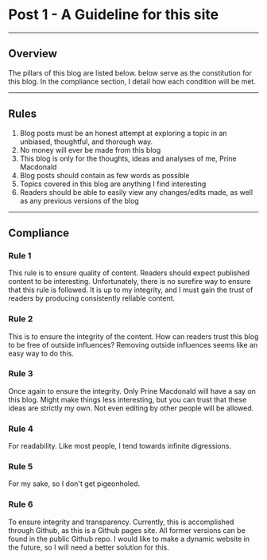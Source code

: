 # Post 1 - A Guideline for this site

---
## Overview
The pillars of this blog are listed below.  below serve as the constitution for this blog. In the compliance section, I detail how each condition will be met. 

---
## Rules
1. Blog posts must be an honest attempt at exploring a topic in an unbiased, thoughtful, and thorough way. 
2. No money will ever be made from this blog
3. This blog is only for the thoughts, ideas and analyses of me, Prine Macdonald
4. Blog posts should contain as few words as possible
5. Topics covered in this blog are anything I find interesting
6. Readers should be able to easily view any changes/edits made, as well as any previous versions of the blog  

---
## Compliance
### Rule 1
This rule is to ensure quality of content. Readers should expect published content to be interesting. Unfortunately, there is no surefire way to ensure that this rule is followed. It is up to my integrity, and I must gain the trust of readers by producing consistently reliable content.
### Rule 2
This is to ensure the integrity of the content. How can readers trust this blog to be free of outside influences? Removing outside influences seems like an easy way to do this. 
### Rule 3
Once again to ensure the integrity. Only Prine Macdonald will have a say on this blog. Might make things less interesting, but you can trust that these ideas are strictly my own. Not even editing by other people will be allowed.
### Rule 4
For readability. Like most people, I tend towards infinite digressions.
### Rule 5
For my sake, so I don't get pigeonholed.
### Rule 6
To ensure integrity and transparency. Currently, this is accomplished through Github, as this is a Github pages site. All former versions can be found in the public Github repo. I would like to make a dynamic website in the future, so I will need a better solution for this. 
